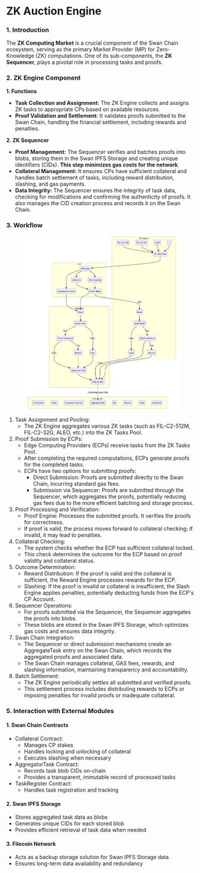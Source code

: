 # ZK Auction Engine

### 1. Introduction

The **ZK Computing Market** is a crucial component of the Swan Chain ecosystem, serving as the primary Market Provider (MP) for Zero-Knowledge (ZK) computations. One of its sub-components, the **ZK Sequencer**, plays a pivotal role in processing tasks and proofs.

### 2.  ZK Engine Component

**1. Functions**

* **Task Collection and Assignment**: The ZK Engine collects and assigns ZK tasks to appropriate CPs based on available resources.
* **Proof Validation and Settlement:** It validates proofs submitted to the Swan Chain, handling the financial settlement, including rewards and penalties.

**2. ZK Sequencer**

* **Proof Management:** The Sequencer verifies and batches proofs into blobs, storing them in the Swan IPFS Storage and creating unique identifiers (CIDs). **This step minimizes gas costs for the network**.
* **Collateral Management:** It ensures CPs have sufficient collateral and handles batch settlement of tasks, including reward distribution, slashing, and gas payments.
* **Data Integrity:** The Sequencer ensures the integrity of task data, checking for modifications and confirming the authenticity of proofs. It also manages the CID creation process and records it on the Swan Chain.

### 3. Workflow

<figure><img src="../../../.gitbook/assets/image (1) (1) (1) (1) (1) (1) (1).png" alt=""><figcaption></figcaption></figure>

1. Task Assignment and Pooling:
   * The ZK Engine aggregates various ZK tasks (such as FIL-C2-512M, FIL-C2-32G, ALEO, etc.) into the ZK Tasks Pool.
2. Proof Submission by ECPs:
   * Edge Computing Providers (ECPs) receive tasks from the ZK Tasks Pool.
   * After completing the required computations, ECPs generate proofs for the completed tasks.
   * ECPs have two options for submitting proofs:
     * Direct Submission: Proofs are submitted directly to the Swan Chain, incurring standard gas fees.
     * Submission via Sequencer: Proofs are submitted through the Sequencer, which aggregates the proofs, potentially reducing gas fees due to the more efficient batching and storage process.
3. Proof Processing and Verification:
   * Proof Engine: Processes the submitted proofs. It verifies the proofs for correctness.
   * If proof is valid, the process moves forward to collateral checking; if invalid, it may lead to penalties.
4. Collateral Checking:
   * The system checks whether the ECP has sufficient collateral locked.
   * This check determines the outcome for the ECP based on proof validity and collateral status.
5. Outcome Determination:
   * Reward Distribution: If the proof is valid and the collateral is sufficient, the Reward Engine processes rewards for the ECP.
   * Slashing: If the proof is invalid or collateral is insufficient, the Slash Engine applies penalties, potentially deducting funds from the ECP's CP Account.
6. Sequencer Operations:
   * For proofs submitted via the Sequencer, the Sequencer aggregates the proofs into blobs.
   * These blobs are stored in the Swan IPFS Storage, which optimizes gas costs and ensures data integrity.
7. Swan Chain Integration:
   * The Sequencer or direct submission mechanisms create an AggregateTask entry on the Swan Chain, which records the aggregated proofs and associated data.
   * The Swan Chain manages collateral, GAS fees, rewards, and slashing information, maintaining transparency and accountability.
8. Batch Settlement:
   * The ZK Engine periodically settles all submitted and verified proofs.
   * This settlement process includes distributing rewards to ECPs or imposing penalties for invalid proofs or inadequate collateral.

### 5. Interaction with External Modules

#### 1. Swan Chain Contracts

* Collateral Contract:
  * Manages CP stakes
  * Handles locking and unlocking of collateral
  * Executes slashing when necessary
* AggregatorTask Contract:
  * Records task blob CIDs on-chain
  * Provides a transparent, immutable record of processed tasks
* TaskRegister Contract:
  * Handles task registration and tracking

#### 2. Swan IPFS Storage&#x20;

* Stores aggregated task data as blobs
* Generates unique CIDs for each stored blob
* Provides efficient retrieval of task data when needed

#### 3.  Filecoin Network

* Acts as a backup storage solution for Swan IPFS Storage data
* Ensures long-term data availability and redundancy
